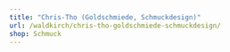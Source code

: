 ```yaml
---
title: "Chris-Tho (Goldschmiede, Schmuckdesign)"
url: /waldkirch/chris-tho-goldschmiede-schmuckdesign/
shop: Schmuck
---
```


